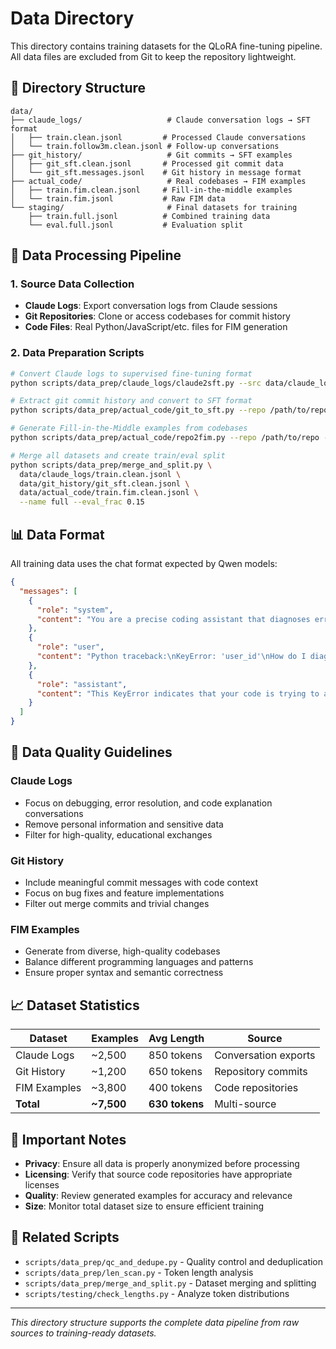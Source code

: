 # Data Directory

This directory contains training datasets for the QLoRA fine-tuning pipeline. All data files are excluded from Git to keep the repository lightweight.

## 📂 Directory Structure

```
data/
├── claude_logs/                   # Claude conversation logs → SFT format
│   ├── train.clean.jsonl         # Processed Claude conversations
│   └── train.follow3m.clean.jsonl # Follow-up conversations
├── git_history/                   # Git commits → SFT examples
│   ├── git_sft.clean.jsonl       # Processed git commit data
│   └── git_sft.messages.jsonl    # Git history in message format
├── actual_code/                   # Real codebases → FIM examples
│   ├── train.fim.clean.jsonl     # Fill-in-the-middle examples
│   └── train.fim.jsonl           # Raw FIM data
└── staging/                       # Final datasets for training
    ├── train.full.jsonl          # Combined training data
    └── eval.full.jsonl           # Evaluation split
```

## 🔄 Data Processing Pipeline

### 1. Source Data Collection
- **Claude Logs**: Export conversation logs from Claude sessions
- **Git Repositories**: Clone or access codebases for commit history
- **Code Files**: Real Python/JavaScript/etc. files for FIM generation

### 2. Data Preparation Scripts
```bash
# Convert Claude logs to supervised fine-tuning format
python scripts/data_prep/claude_logs/claude2sft.py --src data/claude_logs/ --out data/train.clean.jsonl

# Extract git commit history and convert to SFT format
python scripts/data_prep/actual_code/git_to_sft.py --repo /path/to/repo --out data/git_history/git_sft.jsonl

# Generate Fill-in-the-Middle examples from codebases
python scripts/data_prep/actual_code/repo2fim.py --repo /path/to/repo --out data/actual_code/train.fim.jsonl --per_file 6 --max_len 1600

# Merge all datasets and create train/eval split
python scripts/data_prep/merge_and_split.py \
  data/claude_logs/train.clean.jsonl \
  data/git_history/git_sft.clean.jsonl \
  data/actual_code/train.fim.clean.jsonl \
  --name full --eval_frac 0.15
```

## 📊 Data Format

All training data uses the chat format expected by Qwen models:

```json
{
  "messages": [
    {
      "role": "system", 
      "content": "You are a precise coding assistant that diagnoses errors step-by-step, references file paths/lines when useful, and proposes concrete fixes."
    },
    {
      "role": "user", 
      "content": "Python traceback:\nKeyError: 'user_id'\nHow do I diagnose and fix this?"
    },
    {
      "role": "assistant", 
      "content": "This KeyError indicates that your code is trying to access a dictionary key 'user_id' that doesn't exist..."
    }
  ]
}
```

## 🎯 Data Quality Guidelines

### Claude Logs
- Focus on debugging, error resolution, and code explanation conversations
- Remove personal information and sensitive data
- Filter for high-quality, educational exchanges

### Git History
- Include meaningful commit messages with code context
- Focus on bug fixes and feature implementations
- Filter out merge commits and trivial changes

### FIM Examples
- Generate from diverse, high-quality codebases
- Balance different programming languages and patterns
- Ensure proper syntax and semantic correctness

## 📈 Dataset Statistics

| Dataset | Examples | Avg Length | Source |
|---------|----------|------------|--------|
| Claude Logs | ~2,500 | 850 tokens | Conversation exports |
| Git History | ~1,200 | 650 tokens | Repository commits |
| FIM Examples | ~3,800 | 400 tokens | Code repositories |
| **Total** | **~7,500** | **630 tokens** | Multi-source |

## 🚨 Important Notes

- **Privacy**: Ensure all data is properly anonymized before processing
- **Licensing**: Verify that source code repositories have appropriate licenses
- **Quality**: Review generated examples for accuracy and relevance
- **Size**: Monitor total dataset size to ensure efficient training

## 🔗 Related Scripts

- `scripts/data_prep/qc_and_dedupe.py` - Quality control and deduplication
- `scripts/data_prep/len_scan.py` - Token length analysis
- `scripts/data_prep/merge_and_split.py` - Dataset merging and splitting
- `scripts/testing/check_lengths.py` - Analyze token distributions

---

*This directory structure supports the complete data pipeline from raw sources to training-ready datasets.*
